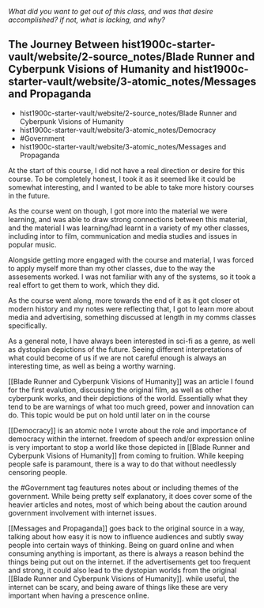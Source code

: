 *What did you want to get out of this class, and was that desire accomplished? if  not, what is lacking, and why?*

## The Journey Between hist1900c-starter-vault/website/2-source_notes/Blade Runner and Cyberpunk Visions of Humanity and hist1900c-starter-vault/website/3-atomic_notes/Messages and Propaganda
- hist1900c-starter-vault/website/2-source_notes/Blade Runner and Cyberpunk Visions of Humanity
- hist1900c-starter-vault/website/3-atomic_notes/Democracy
- #Government
- hist1900c-starter-vault/website/3-atomic_notes/Messages and Propaganda

At the start of this course, I did not have a real direction or desire for this course. To be completely honest, I took it as it seemed like it could be somewhat interesting, and I wanted to be able to take more history courses in the future.

As the course went on though, I got more into the material we were learning, and was able to draw strong connections between this material, and the material I was learning/had learnt in a variety of my other classes, including intor to film, communication and media studies and issues in popular music. 

Alongside getting more engaged with the course and material, I was forced to apply myself more than my other classes, due to the way the assesements worked. I was not familiar with any of the systems, so it took a real effort to get them to work, which they did. 

As the course went along, more towards the end of it as it got closer ot modern history and my notes were reflecting that, I got to learn more about media and advertising, something discussed at length in my comms classes specifically. 

As a general note, I have always been interested in sci-fi as a genre, as well as dystopian depictions of the future. Seeing different interpretations of what could become of us if we are not careful enough is always an interesting time, as well as being a worthy warning.

[[Blade Runner and Cyberpunk Visions of Humanity]] was an article I found for the first evalution, discussing the original film, as well as other cyberpunk works, and their depictions of the world. Essentially what they tend to be are warnings of what too much greed, power and innovation can do. This topic would be put on hold until later on in the course

[[Democracy]] is an atomic note I wrote about the role and importance of democracy within the internet. freedom of speech and/or expression online is very important to stop a world like those depicted in [[Blade Runner and Cyberpunk Visions of Humanity]] from coming to fruition. While keeping people safe is paramount, there is a way to do that without needlessly censoring people. 

the #Government tag feautures notes about or including themes of the government. While being pretty self explanatory, it does cover some of the heavier articles and notes, most of which being about the caution around government involvement with internet issues.

[[Messages and Propaganda]] goes back to the original source in a way, talking about how easy it is now to influence audiences and subtly sway people into certain ways of thinking. Being on guard online and when consuming anything is important, as there is always a reason behind the things being put out on the internet. if the advertisements get too frequent and strong, it could also lead to the dystopian worlds from the original [[Blade Runner and Cyberpunk Visions of Humanity]]. while useful, the internet can be scary, and being aware of things like these are very important when having a prescence online. 
